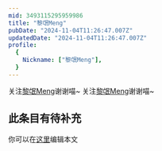 ```yaml
---
mid: 3493115295959986
title: "黎氓Meng"
pubDate: "2024-11-04T11:26:47.007Z"
updatedDate: "2024-11-04T11:26:47.007Z"
profile:
  {
    Nickname: ["黎氓Meng"],
  }
---
```


关注[黎氓Meng](https://space.bilibili.com/3493115295959986)谢谢喵~ 关注[黎氓Meng](https://space.bilibili.com/3493115295959986)谢谢喵~

## 此条目有待补充
你可以在[这里](https://github.com/Yuhanawa/VTuber.ICU-Content/edit/master/v/黎氓Meng/index.md)编辑本文
